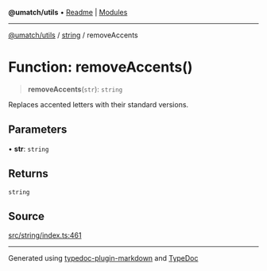 **@umatch/utils** • [Readme](../../index.md) \| [Modules](../../modules.md)

***

[@umatch/utils](../../modules.md) / [string](../index.md) / removeAccents

# Function: removeAccents()

> **removeAccents**(`str`): `string`

Replaces accented letters with their standard versions.

## Parameters

• **str**: `string`

## Returns

`string`

## Source

[src/string/index.ts:461](https://github.com/umatch-oficial/utils/blob/7d512db/src/string/index.ts#L461)

***

Generated using [typedoc-plugin-markdown](https://www.npmjs.com/package/typedoc-plugin-markdown) and [TypeDoc](https://typedoc.org/)
